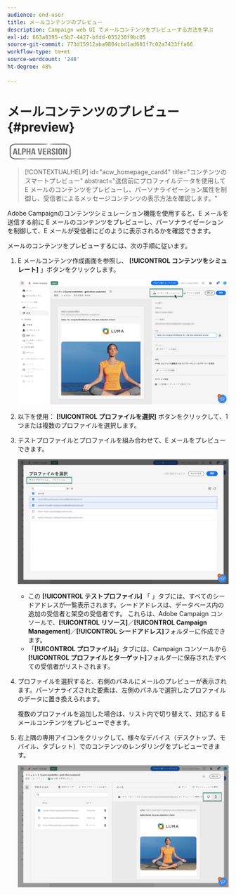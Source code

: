 ```yaml
---
audience: end-user
title: メールコンテンツのプレビュー
description: Campaign web UI でメールコンテンツをプレビューする方法を学ぶ
exl-id: 663a8395-c5b7-4427-bfdd-055230f9bc05
source-git-commit: 773d15912aba9804cbd1ad681f7c02a7433ffa66
workflow-type: tm+mt
source-wordcount: '248'
ht-degree: 48%

---
```


# メールコンテンツのプレビュー {#preview}

![](../assets/do-not-localize/badge.png)

>[!CONTEXTUALHELP]
>id="acw_homepage_card4"
>title="コンテンツのスマートプレビュー"
>abstract="送信前にプロファイルデータを使用して E メールのコンテンツをプレビューし、パーソナライゼーション属性を制御し、受信者によるメッセージコンテンツの表示方法を確認します。"

Adobe Campaignのコンテンツシミュレーション機能を使用すると、E メールを送信する前に E メールのコンテンツをプレビューし、パーソナライゼーションを制御して、E メールが受信者にどのように表示されるかを確認できます。

メールのコンテンツをプレビューするには、次の手順に従います。

1. E メールコンテンツ作成画面を参照し、 **[!UICONTROL コンテンツをシミュレート]** 」ボタンをクリックします。

   ![](assets/simulate.png)

1. 以下を使用： **[!UICONTROL プロファイルを選択]** ボタンをクリックして、1 つまたは複数のプロファイルを選択します。
1. テストプロファイルとプロファイルを組み合わせて、E メールをプレビューできます。

   ![](assets/preview-profile.png)

   * この **[!UICONTROL テストプロファイル]** 「 」タブには、すべてのシードアドレスが一覧表示されます。シードアドレスは、データベース内の追加の受信者と架空の受信者です。 これらは、Adobe Campaign コンソールで、**[!UICONTROL リソース]**／**[!UICONTROL Campaign Management]**／**[!UICONTROL シードアドレス]**&#x200B;フォルダーに作成できます。
   * 「**[!UICONTROL プロファイル]**」タブには、Campaign コンソールから&#x200B;**[!UICONTROL プロファイルとターゲット]**&#x200B;フォルダーに保存されたすべての受信者がリストされます。

1. プロファイルを選択すると、右側のパネルにメールのプレビューが表示されます。パーソナライズされた要素は、左側のパネルで選択したプロファイルのデータに置き換えられます。

   複数のプロファイルを追加した場合は、リスト内で切り替えて、対応する E メールコンテンツをプレビューできます。

1. 右上隅の専用アイコンをクリックして、様々なデバイス（デスクトップ、モバイル、タブレット）でのコンテンツのレンダリングをプレビューできます。

   ![](assets/preview.png)


